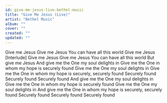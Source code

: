 ```yaml
---
id: give-me-jesus-live-bethel-music
title: "Give Me Jesus (Live)"
artist: "Bethel Music"
album: ""
cover: ""
created: ""
updated: ""
---
```


Give me Jesus
Give me Jesus
You can have all this world
Give me Jesus
[Interlude]
Give me Jesus
Give me Jesus
You can have all this world
But give me Jesus
And give me the One my soul delights in
Give me the One in whom my hope is securely found
Give me the One my soul delights in
Give me the One in whom my hope is securely, securely found
Securely found
Securely found
Securely found
And give me the One my soul delights in
Give me the One in whom my hope is securely found
Give me the One my soul delights in
And give me the One in whom my hope is securely, securely found
Securely found
Securely found
Securely found